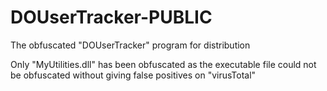 # DOUserTracker-PUBLIC
The obfuscated "DOUserTracker" program for distribution

Only "MyUtilities.dll" has been obfuscated as the executable file could not be obfuscated without giving false positives on "virusTotal"
